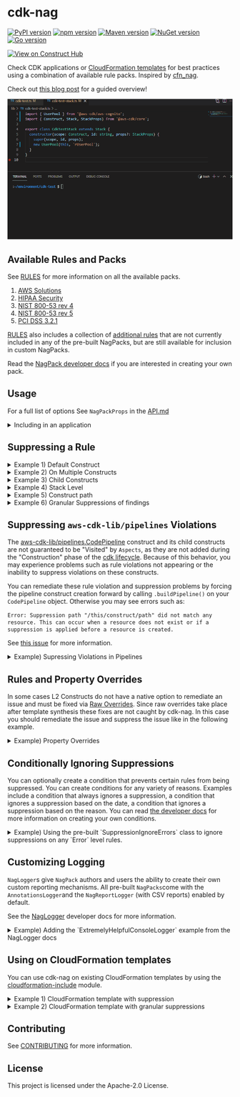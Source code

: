 <!--
Copyright Amazon.com, Inc. or its affiliates. All Rights Reserved.
SPDX-License-Identifier: Apache-2.0
-->

# cdk-nag

[![PyPI version](https://img.shields.io/pypi/v/cdk-nag)](https://pypi.org/project/cdk-nag/)
[![npm version](https://img.shields.io/npm/v/cdk-nag)](https://www.npmjs.com/package/cdk-nag)
[![Maven version](https://img.shields.io/maven-central/v/io.github.cdklabs/cdknag)](https://search.maven.org/search?q=a:cdknag)
[![NuGet version](https://img.shields.io/nuget/v/Cdklabs.CdkNag)](https://www.nuget.org/packages/Cdklabs.CdkNag)
[![Go version](https://img.shields.io/github/go-mod/go-version/cdklabs/cdk-nag-go?color=blue&filename=cdknag%2Fgo.mod)](https://github.com/cdklabs/cdk-nag-go)

[![View on Construct Hub](https://constructs.dev/badge?package=cdk-nag)](https://constructs.dev/packages/cdk-nag)

Check CDK applications or [CloudFormation templates](#using-on-cloudformation-templates) for best practices using a combination of available rule packs. Inspired by [cfn_nag](https://github.com/stelligent/cfn_nag).

Check out [this blog post](https://aws.amazon.com/blogs/devops/manage-application-security-and-compliance-with-the-aws-cloud-development-kit-and-cdk-nag/) for a guided overview!

![demo](cdk_nag.gif)

## Available Rules and Packs

See [RULES](./RULES.md) for more information on all the available packs.

1. [AWS Solutions](./RULES.md#awssolutions)
2. [HIPAA Security](./RULES.md#hipaa-security)
3. [NIST 800-53 rev 4](./RULES.md#nist-800-53-rev-4)
4. [NIST 800-53 rev 5](./RULES.md#nist-800-53-rev-5)
5. [PCI DSS 3.2.1](./RULES.md#pci-dss-321)

[RULES](./RULES.md) also includes a collection of [additional rules](./RULES.md#additional-rules) that are not currently included in any of the pre-built NagPacks, but are still available for inclusion in custom NagPacks.

Read the [NagPack developer docs](./docs/NagPack.md) if you are interested in creating your own pack.

## Usage

For a full list of options See `NagPackProps` in the [API.md](./API.md#struct-nagpackprops)

<details>
<summary>Including in an application</summary>

```typescript
import { App, Aspects } from 'aws-cdk-lib';
import { CdkTestStack } from '../lib/cdk-test-stack';
import { AwsSolutionsChecks } from 'cdk-nag';

const app = new App();
new CdkTestStack(app, 'CdkNagDemo');
// Simple rule informational messages
Aspects.of(app).add(new AwsSolutionsChecks());
// Additional explanations on the purpose of triggered rules
// Aspects.of(stack).add(new AwsSolutionsChecks({ verbose: true }));
```

</details>

## Suppressing a Rule

<details>
  <summary>Example 1) Default Construct</summary>

```typescript
import { SecurityGroup, Vpc, Peer, Port } from 'aws-cdk-lib/aws-ec2';
import { Stack, StackProps } from 'aws-cdk-lib';
import { Construct } from 'constructs';
import { NagSuppressions } from 'cdk-nag';

export class CdkTestStack extends Stack {
  constructor(scope: Construct, id: string, props?: StackProps) {
    super(scope, id, props);
    const test = new SecurityGroup(this, 'test', {
      vpc: new Vpc(this, 'vpc'),
    });
    test.addIngressRule(Peer.anyIpv4(), Port.allTraffic());
    NagSuppressions.addResourceSuppressions(test, [
      { id: 'AwsSolutions-EC23', reason: 'lorem ipsum' },
    ]);
  }
}
```

</details>

<details>
  <summary>Example 2) On Multiple Constructs</summary>

```typescript
import { SecurityGroup, Vpc, Peer, Port } from 'aws-cdk-lib/aws-ec2';
import { Stack, StackProps } from 'aws-cdk-lib';
import { Construct } from 'constructs';
import { NagSuppressions } from 'cdk-nag';

export class CdkTestStack extends Stack {
  constructor(scope: Construct, id: string, props?: StackProps) {
    super(scope, id, props);
    const vpc = new Vpc(this, 'vpc');
    const test1 = new SecurityGroup(this, 'test', { vpc });
    test1.addIngressRule(Peer.anyIpv4(), Port.allTraffic());
    const test2 = new SecurityGroup(this, 'test', { vpc });
    test2.addIngressRule(Peer.anyIpv4(), Port.allTraffic());
    NagSuppressions.addResourceSuppressions(
      [test1, test2],
      [{ id: 'AwsSolutions-EC23', reason: 'lorem ipsum' }]
    );
  }
}
```

</details>

<details>
  <summary>Example 3) Child Constructs</summary>

```typescript
import { User, PolicyStatement } from 'aws-cdk-lib/aws-iam';
import { Stack, StackProps } from 'aws-cdk-lib';
import { Construct } from 'constructs';
import { NagSuppressions } from 'cdk-nag';

export class CdkTestStack extends Stack {
  constructor(scope: Construct, id: string, props?: StackProps) {
    super(scope, id, props);
    const user = new User(this, 'rUser');
    user.addToPolicy(
      new PolicyStatement({
        actions: ['s3:PutObject'],
        resources: ['arn:aws:s3:::bucket_name/*'],
      })
    );
    // Enable adding suppressions to child constructs
    NagSuppressions.addResourceSuppressions(
      user,
      [
        {
          id: 'AwsSolutions-IAM5',
          reason: 'lorem ipsum',
          appliesTo: ['Resource::arn:aws:s3:::bucket_name/*'], // optional
        },
      ],
      true
    );
  }
}
```

</details>

<details>
  <summary>Example 4) Stack Level </summary>

```typescript
import { App, Aspects } from 'aws-cdk-lib';
import { CdkTestStack } from '../lib/cdk-test-stack';
import { AwsSolutionsChecks, NagSuppressions } from 'cdk-nag';

const app = new App();
const stack = new CdkTestStack(app, 'CdkNagDemo');
Aspects.of(app).add(new AwsSolutionsChecks());
NagSuppressions.addStackSuppressions(stack, [
  { id: 'AwsSolutions-EC23', reason: 'lorem ipsum' },
]);
```

</details>

<details>
  <summary>Example 5) Construct path</summary>

If you received the following error on synth/deploy

```bash
[Error at /StackName/Custom::CDKBucketDeployment8675309/ServiceRole/Resource] AwsSolutions-IAM4: The IAM user, role, or group uses AWS managed policies
```

```typescript
import { Bucket } from 'aws-cdk-lib/aws-s3';
import { BucketDeployment } from 'aws-cdk-lib/aws-s3-deployment';
import { Stack, StackProps } from 'aws-cdk-lib';
import { Construct } from 'constructs';
import { NagSuppressions } from 'cdk-nag';

export class CdkTestStack extends Stack {
  constructor(scope: Construct, id: string, props?: StackProps) {
    super(scope, id, props);
    new BucketDeployment(this, 'rDeployment', {
      sources: [],
      destinationBucket: Bucket.fromBucketName(this, 'rBucket', 'foo'),
    });
    NagSuppressions.addResourceSuppressionsByPath(
      this,
      '/StackName/Custom::CDKBucketDeployment8675309/ServiceRole/Resource',
      [{ id: 'AwsSolutions-IAM4', reason: 'at least 10 characters' }]
    );
  }
}
```

</details>

<details>
  <summary>Example 6) Granular Suppressions of findings</summary>

Certain rules support granular suppressions of `findings`. If you received the following errors on synth/deploy

```bash
[Error at /StackName/rFirstUser/DefaultPolicy/Resource] AwsSolutions-IAM5[Action::s3:*]: The IAM entity contains wildcard permissions and does not have a cdk-nag rule suppression with evidence for those permission.
[Error at /StackName/rFirstUser/DefaultPolicy/Resource] AwsSolutions-IAM5[Resource::*]: The IAM entity contains wildcard permissions and does not have a cdk-nag rule suppression with evidence for those permission.
[Error at /StackName/rSecondUser/DefaultPolicy/Resource] AwsSolutions-IAM5[Action::s3:*]: The IAM entity contains wildcard permissions and does not have a cdk-nag rule suppression with evidence for those permission.
[Error at /StackName/rSecondUser/DefaultPolicy/Resource] AwsSolutions-IAM5[Resource::*]: The IAM entity contains wildcard permissions and does not have a cdk-nag rule suppression with evidence for those permission.
```

By applying the following suppressions

```typescript
import { User } from 'aws-cdk-lib/aws-iam';
import { Stack, StackProps } from 'aws-cdk-lib';
import { Construct } from 'constructs';
import { NagSuppressions } from 'cdk-nag';

export class CdkTestStack extends Stack {
  constructor(scope: Construct, id: string, props?: StackProps) {
    super(scope, id, props);
    const firstUser = new User(this, 'rFirstUser');
    firstUser.addToPolicy(
      new PolicyStatement({
        actions: ['s3:*'],
        resources: ['*'],
      })
    );
    const secondUser = new User(this, 'rSecondUser');
    secondUser.addToPolicy(
      new PolicyStatement({
        actions: ['s3:*'],
        resources: ['*'],
      })
    );
    const thirdUser = new User(this, 'rSecondUser');
    thirdUser.addToPolicy(
      new PolicyStatement({
        actions: ['sqs:CreateQueue'],
        resources: [`arn:aws:sqs:${this.region}:${this.account}:*`],
      })
    );
    NagSuppressions.addResourceSuppressions(
      firstUser,
      [
        {
          id: 'AwsSolutions-IAM5',
          reason:
            "Only suppress AwsSolutions-IAM5 's3:*' finding on First User.",
          appliesTo: ['Action::s3:*'],
        },
      ],
      true
    );
    NagSuppressions.addResourceSuppressions(
      secondUser,
      [
        {
          id: 'AwsSolutions-IAM5',
          reason: 'Suppress all AwsSolutions-IAM5 findings on Second User.',
        },
      ],
      true
    );
    NagSuppressions.addResourceSuppressions(
      thirdUser,
      [
        {
          id: 'AwsSolutions-IAM5',
          reason: 'Suppress AwsSolutions-IAM5 on the SQS resource.',
          appliesTo: [
            {
              regex: '/^Resource::arn:aws:sqs:(.*):\\*$/g',
            },
          ],
        },
      ],
      true
    );
  }
}
```

You would see the following error on synth/deploy

```bash
[Error at /StackName/rFirstUser/DefaultPolicy/Resource] AwsSolutions-IAM5[Resource::*]: The IAM entity contains wildcard permissions and does not have a cdk-nag rule suppression with evidence for those permission.
```

</details>

## Suppressing `aws-cdk-lib/pipelines` Violations

The [aws-cdk-lib/pipelines.CodePipeline](https://docs.aws.amazon.com/cdk/api/v2/docs/aws-cdk-lib.pipelines.CodePipeline.html) construct and its child constructs are not guaranteed to be "Visited" by `Aspects`, as they are not added during the "Construction" phase of the [cdk lifecycle](https://docs.aws.amazon.com/cdk/v2/guide/apps.html#lifecycle). Because of this behavior, you may experience problems such as rule violations not appearing or the inability to suppress violations on these constructs.

You can remediate these rule violation and suppression problems by forcing the pipeline construct creation forward by calling `.buildPipeline()` on your `CodePipeline` object. Otherwise you may see errors such as:

```
Error: Suppression path "/this/construct/path" did not match any resource. This can occur when a resource does not exist or if a suppression is applied before a resource is created.
```

See [this issue](https://github.com/aws/aws-cdk/issues/18440) for more information.

<details>
  <summary>Example) Supressing Violations in Pipelines</summary>

```ts
import { App, Aspects } from 'aws-cdk-lib';
import { AwsSolutionsChecks } from 'cdk-nag';
import { ExamplePipeline } from '../lib/example-pipeline';

const app = new App();
new ExamplePipeline(app, 'example-cdk-pipeline');
Aspects.of(app).add(new AwsSolutionsChecks({ verbose: true }));
app.synth();
```

`example-pipeline.ts`

```ts
import { Stack, StackProps } from 'aws-cdk-lib';
import { Repository } from 'aws-cdk-lib/aws-codecommit';
import {
  CodePipeline,
  CodePipelineSource,
  ShellStep,
} from 'aws-cdk-lib/pipelines';
import { NagSuppressions } from 'cdk-nag';
import { Construct } from 'constructs';

export class ExamplePipeline extends Stack {
  constructor(scope: Construct, id: string, props?: StackProps) {
    super(scope, id, props);

    const exampleSynth = new ShellStep('ExampleSynth', {
      commands: ['yarn build --frozen-lockfile'],
      input: CodePipelineSource.codeCommit(
        new Repository(this, 'ExampleRepo', { repositoryName: 'ExampleRepo' }),
        'main'
      ),
    });

    const ExamplePipeline = new CodePipeline(this, 'ExamplePipeline', {
      synth: exampleSynth,
    });

    // Force the pipeline construct creation forward before applying suppressions.
    // @See https://github.com/aws/aws-cdk/issues/18440
    ExamplePipeline.buildPipeline();

    // The path suppression will error if you comment out "ExamplePipeline.buildPipeline();""
    NagSuppressions.addResourceSuppressionsByPath(
      this,
      '/example-cdk-pipeline/ExamplePipeline/Pipeline/ArtifactsBucket/Resource',
      [
        {
          id: 'AwsSolutions-S1',
          reason: 'Because I said so',
        },
      ]
    );
  }
}
```

</details>

## Rules and Property Overrides

In some cases L2 Constructs do not have a native option to remediate an issue and must be fixed via [Raw Overrides](https://docs.aws.amazon.com/cdk/latest/guide/cfn_layer.html#cfn_layer_raw). Since raw overrides take place after template synthesis these fixes are not caught by cdk-nag. In this case you should remediate the issue and suppress the issue like in the following example.

<details>
  <summary>Example) Property Overrides</summary>

```ts
import {
  Instance,
  InstanceType,
  InstanceClass,
  MachineImage,
  Vpc,
  CfnInstance,
} from 'aws-cdk-lib/aws-ec2';
import { Stack, StackProps } from 'aws-cdk-lib';
import { Construct } from 'constructs';
import { NagSuppressions } from 'cdk-nag';

export class CdkTestStack extends Stack {
  constructor(scope: Construct, id: string, props?: StackProps) {
    super(scope, id, props);
    const instance = new Instance(this, 'rInstance', {
      vpc: new Vpc(this, 'rVpc'),
      instanceType: new InstanceType(InstanceClass.T3),
      machineImage: MachineImage.latestAmazonLinux(),
    });
    const cfnIns = instance.node.defaultChild as CfnInstance;
    cfnIns.addPropertyOverride('DisableApiTermination', true);
    NagSuppressions.addResourceSuppressions(instance, [
      {
        id: 'AwsSolutions-EC29',
        reason: 'Remediated through property override.',
      },
    ]);
  }
}
```

</details>

## Conditionally Ignoring Suppressions

You can optionally create a condition that prevents certain rules from being suppressed. You can create conditions for any variety of reasons. Examples include a condition that always ignores a suppression, a condition that ignores a suppression based on the date, a condition that ignores a suppression based on the reason. You can read [the developer docs](./docs/IgnoreSuppressionConditions.md) for more information on creating your own conditions.

<details>
  <summary>Example) Using the pre-built `SuppressionIgnoreErrors` class to ignore suppressions on any `Error` level rules.</summary>

```ts
import { App, Aspects } from 'aws-cdk-lib';
import { CdkTestStack } from '../lib/cdk-test-stack';
import { AwsSolutionsChecks, SuppressionIgnoreErrors } from 'cdk-nag';

const app = new App();
new CdkTestStack(app, 'CdkNagDemo');
// Ignore Suppressions on any errors
Aspects.of(app).add(
  new AwsSolutionsChecks({
    suppressionIgnoreCondition: new SuppressionIgnoreErrors(),
  })
);
```

</details>

## Customizing Logging

`NagLogger`s give `NagPack` authors and users the ability to create their own custom reporting mechanisms. All pre-built `NagPacks`come with the `AnnotationsLogger`and the `NagReportLogger` (with CSV reports) enabled by default.

See the [NagLogger](./docs/NagLogger.md) developer docs for more information.

<details>
  <summary>Example) Adding the `ExtremelyHelpfulConsoleLogger` example from the NagLogger docs</summary>

```ts
import { App, Aspects } from 'aws-cdk-lib';
import { CdkTestStack } from '../lib/cdk-test-stack';
import { ExtremelyHelpfulConsoleLogger } from './docs/NagLogger';
import { AwsSolutionsChecks } from 'cdk-nag';

const app = new App();
new CdkTestStack(app, 'CdkNagDemo');
Aspects.of(app).add(
  new AwsSolutionsChecks({
    additionalLoggers: [new ExtremelyHelpfulConsoleLogger()],
  })
);
```

</details>

## Using on CloudFormation templates

You can use cdk-nag on existing CloudFormation templates by using the [cloudformation-include](https://docs.aws.amazon.com/cdk/latest/guide/use_cfn_template.html#use_cfn_template_install) module.

<details>
  <summary>Example 1) CloudFormation template with suppression</summary>

Sample CloudFormation template with suppression

```json
{
  "Resources": {
    "rBucket": {
      "Type": "AWS::S3::Bucket",
      "Properties": {
        "BucketName": "some-bucket-name"
      },
      "Metadata": {
        "cdk_nag": {
          "rules_to_suppress": [
            {
              "id": "AwsSolutions-S1",
              "reason": "at least 10 characters"
            }
          ]
        }
      }
    }
  }
}
```

Sample App

```typescript
import { App, Aspects } from 'aws-cdk-lib';
import { CdkTestStack } from '../lib/cdk-test-stack';
import { AwsSolutionsChecks } from 'cdk-nag';

const app = new App();
new CdkTestStack(app, 'CdkNagDemo');
Aspects.of(app).add(new AwsSolutionsChecks());
```

Sample Stack with imported template

```typescript
import { CfnInclude } from 'aws-cdk-lib/cloudformation-include';
import { NagSuppressions } from 'cdk-nag';
import { Stack, StackProps } from 'aws-cdk-lib';
import { Construct } from 'constructs';

export class CdkTestStack extends Stack {
  constructor(scope: Construct, id: string, props?: StackProps) {
    super(scope, id, props);
    new CfnInclude(this, 'Template', {
      templateFile: 'my-template.json',
    });
    // Add any additional suppressions
    NagSuppressions.addResourceSuppressionsByPath(
      this,
      '/CdkNagDemo/Template/rBucket',
      [
        {
          id: 'AwsSolutions-S2',
          reason: 'at least 10 characters',
        },
      ]
    );
  }
}
```

</details>

<details>
  <summary>Example 2) CloudFormation template with granular suppressions</summary>

Sample CloudFormation template with suppression

```json
{
  "Resources": {
    "myPolicy": {
      "Type": "AWS::IAM::Policy",
      "Properties": {
        "PolicyDocument": {
          "Statement": [
            {
              "Action": [
                "kms:Decrypt",
                "kms:DescribeKey",
                "kms:Encrypt",
                "kms:ReEncrypt*",
                "kms:GenerateDataKey*"
              ],
              "Effect": "Allow",
              "Resource": ["some-key-arn"]
            }
          ],
          "Version": "2012-10-17"
        }
      },
      "Metadata": {
        "cdk_nag": {
          "rules_to_suppress": [
            {
              "id": "AwsSolutions-IAM5",
              "reason": "Allow key data access",
              "applies_to": [
                "Action::kms:ReEncrypt*",
                "Action::kms:GenerateDataKey*"
              ]
            }
          ]
        }
      }
    }
  }
}
```

Sample App

```typescript
import { App, Aspects } from 'aws-cdk-lib';
import { CdkTestStack } from '../lib/cdk-test-stack';
import { AwsSolutionsChecks } from 'cdk-nag';

const app = new App();
new CdkTestStack(app, 'CdkNagDemo');
Aspects.of(app).add(new AwsSolutionsChecks());
```

Sample Stack with imported template

```typescript
import { CfnInclude } from 'aws-cdk-lib/cloudformation-include';
import { NagSuppressions } from 'cdk-nag';
import { Stack, StackProps } from 'aws-cdk-lib';
import { Construct } from 'constructs';

export class CdkTestStack extends Stack {
  constructor(scope: Construct, id: string, props?: StackProps) {
    super(scope, id, props);
    new CfnInclude(this, 'Template', {
      templateFile: 'my-template.json',
    });
    // Add any additional suppressions
    NagSuppressions.addResourceSuppressionsByPath(
      this,
      '/CdkNagDemo/Template/myPolicy',
      [
        {
          id: 'AwsSolutions-IAM5',
          reason: 'Allow key data access',
          appliesTo: ['Action::kms:ReEncrypt*', 'Action::kms:GenerateDataKey*'],
        },
      ]
    );
  }
}
```

</details>

## Contributing

See [CONTRIBUTING](./CONTRIBUTING.md) for more information.

## License

This project is licensed under the Apache-2.0 License.
